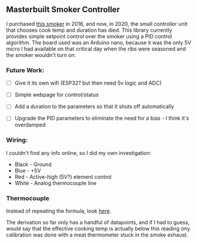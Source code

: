 ## Masterbuilt Smoker Controller

I purchased [this smoker](https://www.amazon.com/Masterbuilt-130B-Digital-Electric-Smoker/dp/B07CN38M23) in 2016, and now, in 2020, the small controller unit that chooses cook temp and duration has died.
This library currently provides simple setpoint control over the smoker using a PID control algorithm.
The board used was an Arduino nano, because it was the only 5V micro I had available on that critical day when the ribs were seasoned and the smoker wouldn't turn on.

### Future Work:

- [ ] Give it its own wifi (ESP32? but then need 5v logic and ADC)
- [ ] Simple webpage for control/status
- [ ] Add a duration to the parameters so that it shuts off automatically
- [ ] Upgrade the PID parameters to eliminate the need for a bias - I think it's overdamped


### Wiring:

I couldn't find any info online, so I did my own investigation:
 * Black - Ground
 * Blue  - +5V
 * Red   - Active-high (5V?) element control
 * White - Analog thermocouple line
 
### Thermocouple

Instead of repeating the formula, look [here](https://github.com/meyercm/masterbuilt_controller/blob/master/src/main.cpp#L43).

The derivation so far only has a handful of datapoints, and if I had to guess, would say that the effective cooking temp is actually below this reading (my calibration was done with a meat thermometer stuck in the smoke exhaust.


